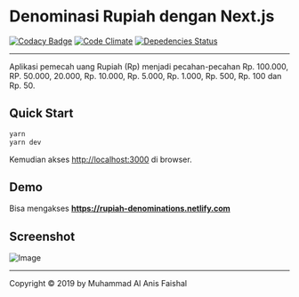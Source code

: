 # Denominasi Rupiah dengan Next.js

[![Codacy Badge](https://api.codacy.com/project/badge/Grade/e407f25a59834d7a98d2fa3d92da797b)](https://app.codacy.com/app/maafaishal/rupiah-denominations?utm_source=github.com&utm_medium=referral&utm_content=maafaishal/rupiah-denominations&utm_campaign=Badge_Grade_Dashboard)
[![Code Climate](https://codeclimate.com/github/maafaishal/rupiah-denominations/badges/gpa.svg)](https://codeclimate.com/github/maafaishal/rupiah-denominations)
[![Depedencies Status](https://david-dm.org/maafaishal/rupiah-denominations.svg)](https://david-dm.org/maafaishal/rupiah-denominations)

***

Aplikasi pemecah uang Rupiah (Rp) menjadi pecahan-pecahan Rp. 100.000, RP. 50.000, 20.000, Rp. 10.000, Rp. 5.000, Rp. 1.000, Rp. 500, Rp. 100 dan Rp. 50.

## Quick Start
``` bash
yarn
yarn dev
```
Kemudian akses <http://localhost:3000> di browser.

## Demo

Bisa mengakses **<https://rupiah-denominations.netlify.com>**

## Screenshot

![Image](https://i.ibb.co/LvpytnD/Screen-Shot-2019-02-22-at-22-17-41.png)

***

Copyright © 2019 by Muhammad Al Anis Faishal
